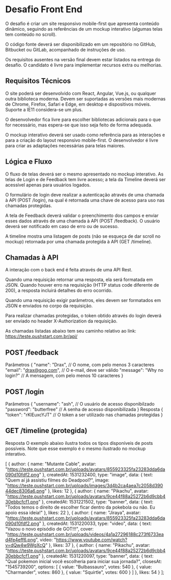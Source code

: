 # Desafio Front End

O desafio é criar um site responsivo mobile-first que apresenta conteúdo dinâmico, seguindo as referências de um mockup interativo (algumas telas tem conteúdo no scroll).

O código fonte deverá ser disponibilizado em um repositório no GitHub, Bitbucket ou GitLab, acompanhado de instruções de uso.

Os requisitos ausentes na versão final devem estar listados na entrega do desafio. O candidato é livre para implementar recursos extra ou melhorias.

## Requisitos Técnicos

O site poderá ser desenvolvido com React, Angular, Vue.js, ou qualquer outra biblioteca moderna. Devem ser suportadas as versões mais modernas de Chrome, Firefox, Safari e Edge, em desktop e dispositivos móveis. Suporte a IE11 considera-se um plus.

O desenvolvedor fica livre para escolher bibliotecas adicionais para o que for necessário, mas espera-se que isso seja feito de forma adequada.

O mockup interativo deverá ser usado como referência para as interações e para a criação do layout responsivo mobile-first. O desenvolvedor é livre para criar as adaptações necessárias para telas maiores.

## Lógica e Fluxo

O fluxo de telas deverá ser o mesmo apresentado no mockup interativo. As telas de Login e de Feedback tem livre acesso; a tela da Timeline deverá ser acessível apenas para usuários logados.

O formulário de login deve realizar a autenticação através de uma chamada à API (POST /login), na qual é retornada uma chave de acesso para uso nas chamadas protegidas.

A tela de Feedback deverá validar o preenchimento dos campos e enviar esses dados através de uma chamada à API (POST /feedback). O usuário deverá ser notificado em caso de erro ou de sucesso.

A timeline mostra uma listagem de posts (não se esqueça de dar scroll no mockup) retornada por uma chamada protegida à API (GET /timeline).

## Chamadas à API

A interação com o back end é feita através de uma API Rest.

Quando uma requisição retornar uma resposta, ela será formatada em JSON. Quando houver erro na requisição (HTTP status code diferente de 200), a resposta incluirá detalhes do erro ocorrido.

Quando uma requisição exigir parâmetros, eles devem ser formatados em JSON e enviados no corpo da requisição.

Para realizar chamadas protegidas, o token obtido através do login deverá ser enviado no header X-Authorization da requisição.

As chamadas listadas abaixo tem seu caminho relativo ao link: <https://teste.pushstart.com.br/api/>

## POST /feedback

Parâmetros
{
  "name": "Drax", // O nome, com pelo menos 3 caracteres
  "email": "drax@gog.com",  // O e-mail, deve ser válido
  "message": "Why no login?"  // A mensagem, com pelo menos 10 caracteres
}

## POST /login

Parâmetros
{
  "username": "ash", // O usuário de acesso disponibilzado
  "password": "butterfree"  // A senha de acesso disponibilizada
}
Resposta
{
  "token": "rKlEuxcYJT" // O token a ser utilizado nas chamadas protegidas
}

## GET /timeline (protegida)

Resposta
O exemplo abaixo ilustra todos os tipos disponíveis de posts possíveis. Note que esse exemplo é o mesmo ilustrado no mockup interativo.

[
  {
    author: {
      name: "Mutante Cable",
      avatar:
        "https://teste.pushstart.com.br/uploads/avatars/855923325fa23283dda6da090d10fdf2.png"
    },
    createdAt: 1531232400,
    type: "image",
    data: {
      text: "Quem aí já assistiu filmes do Deadpool?",
      image:
        "https://teste.pushstart.com.br/uploads/images/3d4b2ca4aea7c2058d39044dec8306a6.png"
    },
    likes: 12
  },
  {
    author: {
      name: "Pikachu",
      avatar:
        "https://teste.pushstart.com.br/uploads/avatars/9ce44f88a25272b6d9cbb430ebbcfcf1.png"
    },
    createdAt: 1531221502,
    type: "banner",
    data: {
      text:
        "Todos temos o direito de escolher ficar dentro da pokebola ou não. Eu apoio essa ideia!"
    },
    likes: 22
  },
  {
    author: {
      name: "Jiraya",
      avatar:
        "https://teste.pushstart.com.br/uploads/avatars/855923325fa23283dda6da090d10fdf2.png"
    },
    createdAt: 1531220033,
    type: "video",
    data: {
      text: "Vazou o novo episódio de GOT!!!",
      cover:
        "https://teste.pushstart.com.br/uploads/videos/4a1a27296188c273f6733ead4fe4eff6.png",
      video: "https://www.youtube.com/watch?v=dQw4w9WgXcQ"
    },
    likes: 37
  },
  {
    author: {
      name: "Pikachu",
      avatar:
        "https://teste.pushstart.com.br/uploads/avatars/9ce44f88a25272b6d9cbb430ebbcfcf1.png"
    },
    createdAt: 1531220097,
    type: "banner",
    data: {
      text: "Qual pokemon inicial você escolheria para iniciar sua jornada?",
      closesAt: "1545739200",
      options: [
        {
          value: "Bulbassauro",
          votes: 540
        },
        {
          value: "Charmander",
          votes: 860
        },
        {
          value: "Squirtle",
          votes: 600
        }
      ]
    },
    likes: 54
  }
];
